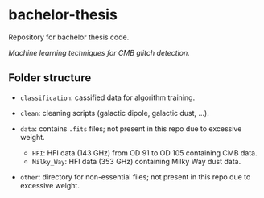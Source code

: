# bachelor-thesis

Repository for bachelor thesis code.

*Machine learning techniques for CMB glitch detection.*

## Folder structure

- `classification`: cassified data for algorithm training.

- `clean`: cleaning scripts (galactic dipole, galactic dust, ...).

- `data`: contains `.fits` files; not present in this repo due to excessive weight.
	- `HFI`: HFI data (143 GHz) from OD 91 to OD 105 containing CMB data.
	- `Milky_Way`: HFI data (353 GHz) containing Milky Way dust data.

- `other`: directory for non-essential files; not present in this repo due to excessive weight.
